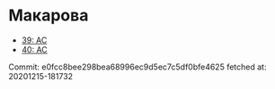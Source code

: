 # Макарова
- [39: AC](39.md)
- [40: AC](40.md)

Commit: e0fcc8bee298bea68996ec9d5ec7c5df0bfe4625
 fetched at: 20201215-181732
